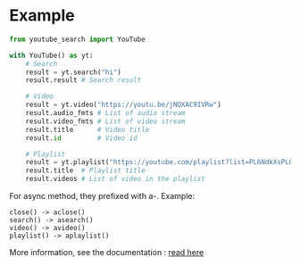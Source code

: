# Example
```python
from youtube_search import YouTube

with YouTube() as yt:
    # Search
    result = yt.search("hi")
    result.result # Search result

    # Video
    result = yt.video("https://youtu.be/jNQXAC9IVRw")
    result.audio_fmts # List of audio stream
    result.video_fmts # List of video stream
    result.title      # Video title
    result.id         # Video id

    # Playlist
    result = yt.playlist("https://youtube.com/playlist?list=PL6NdkXsPL07Il2hEQGcLI4dg_LTg7xA2L")
    result.title  # Playlist title
    result.videos # List of video in the playlist
```

For async method, they prefixed with a-. Example:
```
close() -> aclose()
search() -> asearch()
video() -> avideo()
playlist() -> aplaylist()
```

More information, see the documentation : <a href="https://xnicecraft.github.io/youtube_search/youtube_search.html">read here</a>
